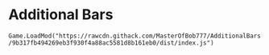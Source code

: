 # Additional Bars

`Game.LoadMod("https://rawcdn.githack.com/MasterOfBob777/AdditionalBars/9b317fb494269eb3f930f4a88ac5581d8b161eb0/dist/index.js")`